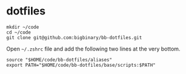 # dotfiles

```
mkdir ~/code
cd ~/code
git clone git@github.com:bigbinary/bb-dotfiles.git
```

Open `~/.zshrc` file and add the following two lines at the very bottom.

```
source "$HOME/code/bb-dotfiles/aliases"
export PATH="$HOME/code/bb-dotfiles/base/scripts:$PATH"
```
